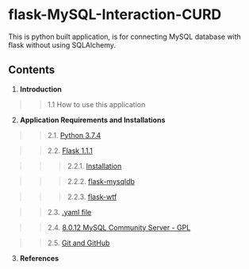 # flask-MySQL-Interaction-CURD

  

This is python built application, is for connecting MySQL database with flask without using SQLAlchemy.

  

## Contents

  

1. **Introduction**

  

>>1.1 How to use this application

  

2. **Application Requirements and Installations**

  

>>2.1.     [Python 3.7.4](https://www.python.org/downloads/)  

  

>>2.2. [Flask 1.1.1](https://flask.palletsprojects.com/en/1.1.x/installation/)

  

>>>2.2.1. [Installation](https://flask.palletsprojects.com/en/1.1.x/installation/#install-flask)

  

>>>2.2.2. [flask-mysqldb](https://flask-mysqldb.readthedocs.io/en/latest/)

  

>>>2.2.3. [flask-wtf](https://flask-wtf.readthedocs.io/en/stable/install.html)

  

>>2.3.  [.yaml file](https://pyyaml.org/wiki/PyYAMLDocumentation)

  

>>2.4. [8.0.12 MySQL Community Server - GPL](https://downloads.mysql.com/archives/community/)

  

>>2.5. [Git and GitHub](https://git-scm.com/download/win)

  

3. **References**



